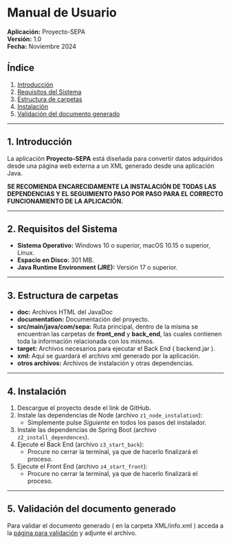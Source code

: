 # Manual de Usuario  
**Aplicación:** Proyecto-SEPA  
**Versión:** 1.0  
**Fecha:** Noviembre 2024  

## Índice  
1. [Introducción](#1-introducción)  
2. [Requisitos del Sistema](#2-requisitos-del-sistema)  
3. [Estructura de carpetas](#3-estructura-de-carpetas)
4. [Instalación](#4-instalación)  
5. [Validación del documento generado](#4-validación-del-documento-generado)

---

## 1. Introducción  
La aplicación **Proyecto-SEPA** está diseñada para convertir datos adquiridos desde una página web externa a un XML generado desde una aplicación Java.  

**SE RECOMIENDA ENCARECIDAMENTE LA INSTALACIÓN DE TODAS LAS DEPENDENCIAS Y EL SEGUIMIENTO PASO POR PASO PARA EL CORRECTO FUNCIONAMIENTO DE LA APLICACIÓN.**

---

## 2. Requisitos del Sistema  
- **Sistema Operativo:** Windows 10 o superior, macOS 10.15 o superior, Linux.  
- **Espacio en Disco:** 301 MB.  
- **Java Runtime Environment (JRE):** Versión 17 o superior.  

---

## 3. Estructura de carpetas
- **doc:** Archivos HTML del JavaDoc
- **documentation:** Documentación del proyecto.
- **src/main/java/com/sepa:** Ruta principal, dentro de la misma se encuentran las carpetas de **front_end** y **back_end**, las cuales contienen toda la información relacionada con los mismos.
- **target:** Archivos necesarios para ejecutar el Back End ( backend.jar ).
- **xml:** Aquí se guardará el archivo xml generado por la aplicación.
- **otros archivos:** Archivos de instalación y otras dependencias.
  
---

## 4. Instalación  
1. Descargue el proyecto desde el link de GitHub.  
2. Instale las dependencias de Node (archivo `z1_node_instalation`):  
   - Simplemente pulse *Siguiente* en todos los pasos del instalador.  
3. Instale las dependencias de Spring Boot (archivo `z2_install_dependences`).  
4. Ejecute el Back End (archivo `z3_start_back`):  
   - Procure no cerrar la terminal, ya que de hacerlo finalizará el proceso.  
5. Ejecute el Front End (archivo `z4_start_front`):  
   - Procure no cerrar la terminal, ya que de hacerlo finalizará el proceso.  

---

## 5. Validación del documento generado  
Para validar el documento generado ( en la carpeta XML/info.xml ) acceda a la [página para validación](https://www.lasosl.com/validacion-ficheros-sepa) y adjunte el archivo.  

